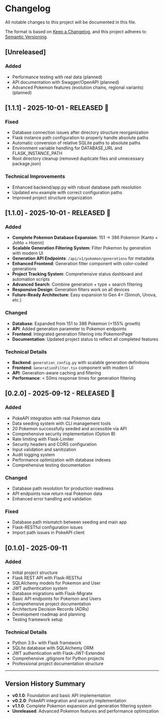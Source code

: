 # Changelog

All notable changes to this project will be documented in this file.

The format is based on [Keep a Changelog](https://keepachangelog.com/en/1.0.0/),
and this project adheres to [Semantic Versioning](https://semver.org/spec/v2.0.0.html).

## [Unreleased]

### Added
- Performance testing with real data (planned)
- API documentation with Swagger/OpenAPI (planned)
- Advanced Pokemon features (evolution chains, regional variants) (planned)

## [1.1.1] - 2025-10-01 - **RELEASED** 🐛

### Fixed
- Database connection issues after directory structure reorganization
- Flask instance path configuration to properly handle absolute paths
- Automatic conversion of relative SQLite paths to absolute paths
- Environment variable handling for DATABASE_URL and FLASK_INSTANCE_PATH
- Root directory cleanup (removed duplicate files and unnecessary package.json)

### Technical Improvements
- Enhanced backend/app.py with robust database path resolution
- Updated env.example with correct configuration paths
- Improved project structure organization

## [1.1.0] - 2025-10-01 - **RELEASED** 🎉

### Added
- **Complete Pokemon Database Expansion**: 151 → 386 Pokemon (Kanto + Johto + Hoenn)
- **Scalable Generation Filtering System**: Filter Pokemon by generation with modern UI
- **Generation API Endpoints**: `/api/v1/pokemon/generations` for metadata
- **Enhanced Frontend**: Generation filter component with color-coded generations
- **Project Tracking System**: Comprehensive status dashboard and automation scripts
- **Advanced Search**: Combine generation + type + search filtering
- **Responsive Design**: Generation filters work on all devices
- **Future-Ready Architecture**: Easy expansion to Gen 4+ (Sinnoh, Unova, etc.)

### Changed
- **Database**: Expanded from 151 to 386 Pokemon (+155% growth)
- **API**: Added generation parameter to Pokemon endpoints
- **Frontend**: Integrated generation filtering into PokemonPage
- **Documentation**: Updated project status to reflect all completed features

### Technical Details
- **Backend**: `generation_config.py` with scalable generation definitions
- **Frontend**: `GenerationFilter.tsx` component with modern UI
- **API**: Generation-aware caching and filtering
- **Performance**: < 50ms response times for generation filtering

## [0.2.0] - 2025-09-12 - **RELEASED** 🎉

### Added
- PokeAPI integration with real Pokemon data
- Data seeding system with CLI management tools
- 20 Pokemon successfully seeded and accessible via API
- Comprehensive security implementation (Option B)
- Rate limiting with Flask-Limiter
- Security headers and CORS configuration
- Input validation and sanitization
- Audit logging system
- Performance optimization with database indexes
- Comprehensive testing documentation

### Changed
- Database path resolution for production readiness
- API endpoints now return real Pokemon data
- Enhanced error handling and validation

### Fixed
- Database path mismatch between seeding and main app
- Flask-RESTful configuration issues
- Import path issues in PokeAPI client

## [0.1.0] - 2025-09-11

### Added
- Initial project structure
- Flask REST API with Flask-RESTful
- SQLAlchemy models for Pokemon and User
- JWT authentication system
- Database migrations with Flask-Migrate
- Basic API endpoints for Pokemon and Users
- Comprehensive project documentation
- Architecture Decision Records (ADRs)
- Development roadmap and planning
- Testing framework setup

### Technical Details
- Python 3.9+ with Flask framework
- SQLite database with SQLAlchemy ORM
- JWT authentication with Flask-JWT-Extended
- Comprehensive .gitignore for Python projects
- Professional project documentation structure

---

## Version History Summary

- **v0.1.0**: Foundation and basic API implementation
- **v0.2.0**: PokeAPI integration and security implementation  
- **v1.1.0**: Complete Pokemon expansion and generation filtering system
- **Unreleased**: Advanced Pokemon features and performance optimization
